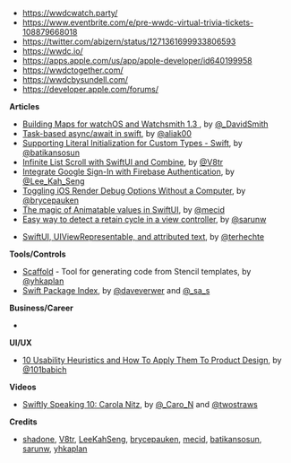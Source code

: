 - https://wwdcwatch.party/
- https://www.eventbrite.com/e/pre-wwdc-virtual-trivia-tickets-108879668018
- https://twitter.com/abizern/status/1271361699933806593
- https://wwdc.io/
- https://apps.apple.com/us/app/apple-developer/id640199958
- https://wwdctogether.com/
- https://wwdcbysundell.com/
- https://developer.apple.com/forums/

**Articles**

* [Building Maps for watchOS and Watchsmith 1.3 ](https://david-smith.org/blog/2020/06/08/building-maps-for-watchos-and-watchsmith/), by [@_DavidSmith](http://twitter.com/_DavidSmith)
* [Task-based async/await in swift](https://medium.com/macoclock/async-await-in-swift-with-tasker-41f6057e64af), by [@aliak00](https://twitter.com/aliak00)
* [Supporting Literal Initialization for Custom Types - Swift](https://medium.com/@batikansosun/supporting-literal-initialization-for-custom-types-662fa6fa23cb), by [@batikansosun](https://twitter.com/batikansosun)
* [Infinite List Scroll with SwiftUI and Combine](https://www.vadimbulavin.com/infinite-list-scroll-swiftui-combine/), by [@V8tr](https://twitter.com/V8tr)
* [Integrate Google Sign-In with Firebase Authentication](https://swiftsenpai.com/development/google-sign-in-firebase-authentication/), by [@Lee_Kah_Seng](https://twitter.com/Lee_Kah_Seng)
* [Toggling iOS Render Debug Options Without a Computer](https://bryce.co/on-device-render-debugging/), by [@brycepauken](https://twitter.com/brycepauken)
* [The magic of Animatable values in SwiftUI](https://swiftwithmajid.com/2020/06/17/the-magic-of-animatable-values-in-swiftui/), by [@mecid](https://twitter.com/mecid)
* [Easy way to detect a retain cycle in a view controller](https://sarunw.com/posts/easy-way-to-detect-retain-cycle-in-view-controller/), by [@sarunw](https://twitter.com/sarunw)
- [SwiftUI, UIViewRepresentable, and attributed text](https://blog.hyperdeck.io/posts/2020-6-18-swiftui-uiviewrepresentable-and-attributed-text.html), by [@terhechte](https://twitter.com/terhechte)

**Tools/Controls**

* [Scaffold](https://github.com/yhkaplan/scaffold) - Tool for generating code from Stencil templates, by [@yhkaplan](https://twitter.com/yhkaplan)
* [Swift Package Index](https://swiftpackageindex.com/), by [@daveverwer](https://twitter.com/daveverwer) and [@_sa_s](https://twitter.com/_sa_s)

**Business/Career**

*

**UI/UX**

* [10 Usability Heuristics and How To Apply Them To Product Design](https://uxplanet.org/10-usability-heuristics-and-how-to-apply-them-to-product-design-dd4a4a06d78c), by [@101babich](https://twitter.com/101babich)

**Videos**

* [Swiftly Speaking 10: Carola Nitz](https://www.youtube.com/watch?v=MJm76zPE358), by [@_Caro_N](https://twitter.com/_Caro_N) and [@twostraws](https://twitter.com/twostraws/)

**Credits**

* [shadone](https://github.com/shadone), [V8tr](https://github.com/V8tr), [LeeKahSeng](https://github.com/LeeKahSeng), [brycepauken](https://github.com/brycepauken), [mecid](https://github.com/mecid), [batikansosun](https://github.com/batikansosun), [sarunw](https://github.com/sarunw), [yhkaplan](https://github.com/yhkaplan)
